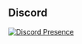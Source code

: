 ##  Discord

[![Discord Presence](https://lanyard.cnrad.dev/api/497044512250789891)](https://discord.com/users/497044512250789891)
